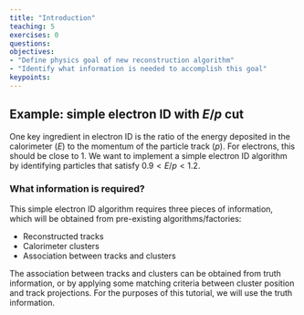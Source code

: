 ```yaml
---
title: "Introduction"
teaching: 5
exercises: 0
questions:
objectives:
- "Define physics goal of new reconstruction algorithm"
- "Identify what information is needed to accomplish this goal"
keypoints:
---
```


## Example: simple electron ID with $E/p$ cut

One key ingredient in electron ID is the ratio of the energy deposited in the calorimeter ($E$) to the momentum of the particle track ($p$).  For electrons, this should be close to 1.  We want to implement a simple electron ID algorithm by identifying particles that satisfy $0.9 < E/p < 1.2$.

### What information is required?

This simple electron ID algorithm requires three pieces of information, which will be obtained from pre-existing algorithms/factories:
- Reconstructed tracks
- Calorimeter clusters
- Association between tracks and clusters

The association between tracks and clusters can be obtained from truth information, or by applying some matching criteria between cluster position and track projections.  For the purposes of this tutorial, we will use the truth information.

